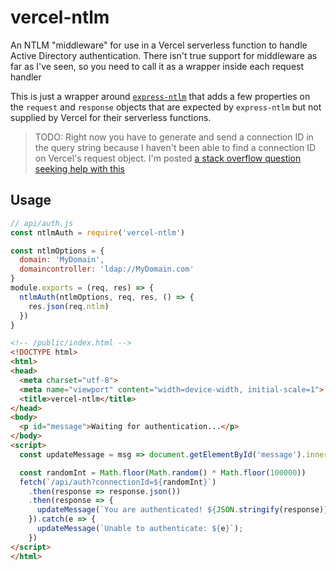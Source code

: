 # vercel-ntlm

An NTLM "middleware" for use in a Vercel serverless function to handle Active Directory authentication. There isn't true support for middleware as far as I've seen, so you need to call it as a wrapper inside each request handler

This is just a wrapper around [`express-ntlm`](https://github.com/einfallstoll/express-ntlm) that adds a few properties on the `request` and `response` objects that are expected by `express-ntlm` but not supplied by Vercel for their serverless functions.

> TODO: Right now you have to generate and send a connection ID in the query string because I haven't been able to find a connection ID on Vercel's request object. I'm posted [a stack overflow question seeking help with this](https://stackoverflow.com/questions/61923172/ntlm-authentication-in-a-vercel-serverless-function)

## Usage

```js
// api/auth.js
const ntlmAuth = require('vercel-ntlm')

const ntlmOptions = {
  domain: 'MyDomain',
  domaincontroller: 'ldap://MyDomain.com'
}
module.exports = (req, res) => {
  ntlmAuth(ntlmOptions, req, res, () => {
    res.json(req.ntlm)
  })
}
```

```html
<!-- /public/index.html -->
<!DOCTYPE html>
<html>
<head>
  <meta charset="utf-8">
  <meta name="viewport" content="width=device-width, initial-scale=1">
  <title>vercel-ntlm</title>
</head>
<body>
  <p id="message">Waiting for authentication...</p>
</body>
<script>
  const updateMessage = msg => document.getElementById('message').innerText = msg;

  const randomInt = Math.floor(Math.random() * Math.floor(100000))
  fetch(`/api/auth?connectionId=${randomInt}`)
    .then(response => response.json())
    .then(response => {
      updateMessage(`You are authenticated! ${JSON.stringify(response)}`);
    }).catch(e => {
      updateMessage(`Unable to authenticate: ${e}`);
    })
</script>
</html>
```
